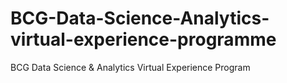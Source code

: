 # BCG-Data-Science-Analytics-virtual-experience-programme
BCG Data Science &amp; Analytics Virtual Experience Program

